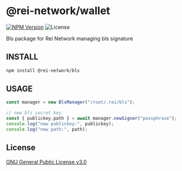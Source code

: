 # @rei-network/wallet

[![NPM Version](https://img.shields.io/npm/v/@rei-network/bls)](https://www.npmjs.org/package/@rei-network/bls)
![License](https://img.shields.io/npm/l/@rei-network/bls)

Bls package for Rei Network managing bls signature

## INSTALL

```sh
npm install @rei-network/bls
```

## USAGE

```ts
const manager = new BlsManager("/root/.rei/bls");

// new bls secret key
const { publickey,path } = await manager.newSigner("passphrase");
console.log("new publickey:", publickey);
console.log("new path:", path);
```

## License

[GNU General Public License v3.0](https://www.gnu.org/licenses/gpl-3.0.en.html)

